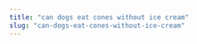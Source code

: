 ```yaml
---
title: "can dogs eat cones without ice cream"
slug: "can-dogs-eat-cones-without-ice-cream"
---
```


